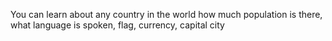 You can learn about any country in the world
how much population is there,
what language is spoken,
flag,
currency,
capital city
